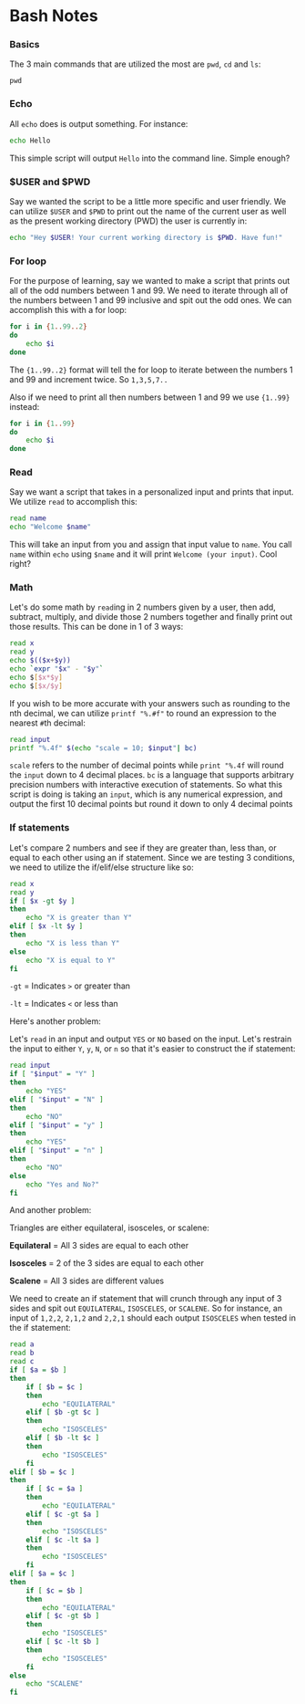 # Bash Notes

### Basics
The 3 main commands that are utilized the most are `pwd`, `cd` and `ls`:

```Shell
pwd
```

### Echo
All `echo` does is output something. For instance:

```BASH
echo Hello
```

This simple script will output `Hello` into the command line. Simple enough?

### $USER and $PWD
Say we wanted the script to be a little more specific and user friendly. We can utilize `$USER` and `$PWD` to print out the name of the current user as well as the present working directory (PWD) the user is currently in:

```BASH
echo "Hey $USER! Your current working directory is $PWD. Have fun!"
```

### For loop
For the purpose of learning, say we wanted to make a script that prints out all of the odd numbers between 1 and 99. We need to iterate through all of the numbers between 1 and 99 inclusive and spit out the odd ones. We can accomplish this with a for loop:

```BASH
for i in {1..99..2}
do
	echo $i
done
```

The `{1..99..2}` format will tell the for loop to iterate between the numbers 1 and 99 and increment twice. So `1,3,5,7..`

Also if we need to print all then numbers between 1 and 99 we use `{1..99}` instead:

```BASH
for i in {1..99}
do
	echo $i
done
```

### Read
Say we want a script that takes in a personalized input and prints that input. We utilize `read` to accomplish this:

```BASH
read name
echo "Welcome $name"
```

This will take an input from you and assign that input value to `name`. You call `name` within `echo` using `$name` and it will print `Welcome (your input)`. Cool right?

### Math
Let's do some math by `read`ing in 2 numbers given by a user, then add, subtract, multiply, and divide those 2 numbers together and finally print out those results. This can be done in 1 of 3 ways:

```BASH
read x
read y
echo $(($x+$y))
echo `expr "$x" - "$y"`
echo $[$x*$y]
echo $[$x/$y]
```

If you wish to be more accurate with your answers such as rounding to the nth decimal, we can utilize `printf "%.#f"` to round an expression to the nearest `#`th decimal:

```BASH
read input
printf "%.4f" $(echo "scale = 10; $input"| bc)
```

`scale` refers to the number of decimal points while `print "%.4f` will round the `input` down to 4 decimal places. `bc` is a language that supports arbitrary precision numbers with interactive execution of statements. So what this script is doing is taking an `input`, which is any numerical expression, and output the first 10 decimal points but round it down to only 4 decimal points

### If statements
Let's compare 2 numbers and see if they are greater than, less than, or equal to each other using an if statement. Since we are testing 3 conditions, we need to utilize the if/elif/else structure like so:

```BASH
read x
read y
if [ $x -gt $y ]
then
	echo "X is greater than Y"
elif [ $x -lt $y ]
then
	echo "X is less than Y"
else
	echo "X is equal to Y"
fi
```

`-gt` = Indicates `>` or greater than

`-lt` = Indicates `<` or less than

Here's another problem:

Let's `read` in an input and output `YES` or `NO` based on the input. Let's restrain the input to either `Y`, `y`, `N`, or `n` so that it's easier to construct the if statement:

```BASH
read input
if [ "$input" = "Y" ]
then
	echo "YES"
elif [ "$input" = "N" ]
then
	echo "NO"
elif [ "$input" = "y" ]
then
	echo "YES"
elif [ "$input" = "n" ]
then
	echo "NO"
else
	echo "Yes and No?"
fi
```

And another problem:

Triangles are either equilateral, isosceles, or scalene:

**Equilateral** = All 3 sides are equal to each other

**Isosceles** = 2 of the 3 sides are equal to each other

**Scalene** = All 3 sides are different values

We need to create an if statement that will crunch through any input of 3 sides and spit out `EQUILATERAL`, `ISOSCELES`, or `SCALENE`. So for instance, an input of `1,2,2`, `2,1,2` and `2,2,1` should each output `ISOSCELES` when tested in the if statement:

```BASH
read a
read b
read c
if [ $a = $b ]
then
	if [ $b = $c ]
	then
		echo "EQUILATERAL"
	elif [ $b -gt $c ]
	then
		echo "ISOSCELES"
	elif [ $b -lt $c ]
	then
		echo "ISOSCELES"
	fi
elif [ $b = $c ]
then
	if [ $c = $a ]
	then
		echo "EQUILATERAL"
	elif [ $c -gt $a ]
	then
		echo "ISOSCELES"
	elif [ $c -lt $a ]
	then
		echo "ISOSCELES"
	fi
elif [ $a = $c ]
then
	if [ $c = $b ]
	then
		echo "EQUILATERAL"
	elif [ $c -gt $b ]
	then
		echo "ISOSCELES"
	elif [ $c -lt $b ]
	then
		echo "ISOSCELES"
	fi
else
	echo "SCALENE"
fi
```